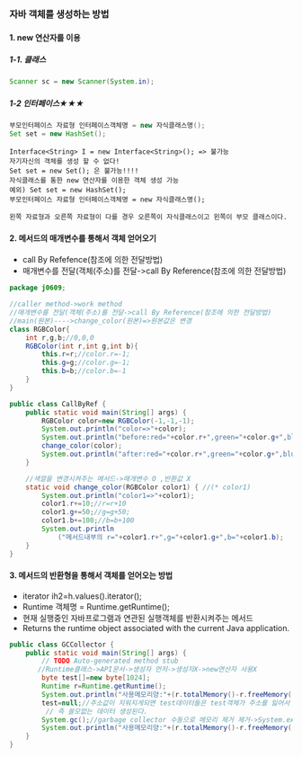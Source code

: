 ### 자바 객체를 생성하는 방법

#### 1. new 연산자를 이용

##### 1-1. 클래스

```java
Scanner sc = new Scanner(System.in);
```

##### 1-2 인터페이스★★★

```java
부모인터페이스 자료형 인터페이스객체명 = new 자식클래스명();
Set set = new HashSet();
```

```
Interface<String> I = new Interface<String>(); => 불가능
자기자신의 객체를 생성 할 수 없다!
Set set = new Set(); 은 불가능!!!!
자식클래스를 통한 new 연산자를 이용한 객체 생성 가능
예외) Set set = new HashSet();
부모인터페이스 자료형 인터페이스객체명 = new 자식클래스명();

왼쪽 자료형과 오른쪽 자료형이 다를 경우 오른쪽이 자식클래스이고 왼쪽이 부모 클래스이다.
```

#### 2. 메서드의 매개변수를 통해서 객체 얻어오기

-	call By Refefence(참조에 의한 전달방법)
-	매개변수를 전달(객체(주소)를 전달->call By Reference(참조에 의한 전달방법)

```java
package j0609;

//caller method->work method
//매개변수를 전달(객체(주소)를 전달->call By Reference(참조에 의한 전달방법)
//main(원본)---->change_color(원본)=>원본값은 변경
class RGBColor{
    int r,g,b;//0,0,0
    RGBColor(int r,int g,int b){
        this.r=r;//color.r=-1;
        this.g=g;//color.g=-1;
        this.b=b;//color.b=-1
    }
}

public class CallByRef {
    public static void main(String[] args) {
        RGBColor color=new RGBColor(-1,-1,-1);
        System.out.println("color=>"+color);
        System.out.println("before:red="+color.r+",green="+color.g+",blue="+color.b);
        change_color(color);
        System.out.println("after:red="+color.r+",green="+color.g+",blue="+color.b);
    }

    //색깔을 변경시켜주는 메서드->매개변수 O ,반환값 X
    static void change_color(RGBColor color1) { //(* color1)
        System.out.println("color1=>"+color1);
        color1.r+=10;//r=r+10
        color1.g+=50;//g=g+50;
        color1.b+=100;//b=b+100
        System.out.println
            ("메서드내부의 r="+color1.r+",g="+color1.g+",b="+color1.b);
    }
}
```

#### 3. 메서드의 반환형을 통해서 객체를 얻어오는 방법

-	iterator<String> ih2=h.values().iterator();
-	Runtime 객체명 = Runtime.getRuntime();
-	현재 실행중인 자바프로그램과 연관된 실행객체를 반환시켜주는 메서드
-	Returns the runtime object associated with the current Java application.

```java
public class GCCollector {
    public static void main(String[] args) {
        // TODO Auto-generated method stub
       //Runtime클래스->API문서->생성자 먼저->생성자X->new연산자 사용X
        byte test[]=new byte[1024];
        Runtime r=Runtime.getRuntime();
        System.out.println("사용메모리양:"+(r.totalMemory()-r.freeMemory())/1024+"K");
        test=null;//주소값이 지워지게되면 test데이터들은 test객체가 주소를 잃어서 데이터들이 주소값을 잃어 붕떠버리게된다.
         // 즉 쓸모없는 데이터 생성된다.
        System.gc();//garbage collector 수동으로 메모리 제거 제거->System.exit(0)//프로그램 종료
        System.out.println("사용메모리양:"+(r.totalMemory()-r.freeMemory())/1024+"K");
    }
}
```
